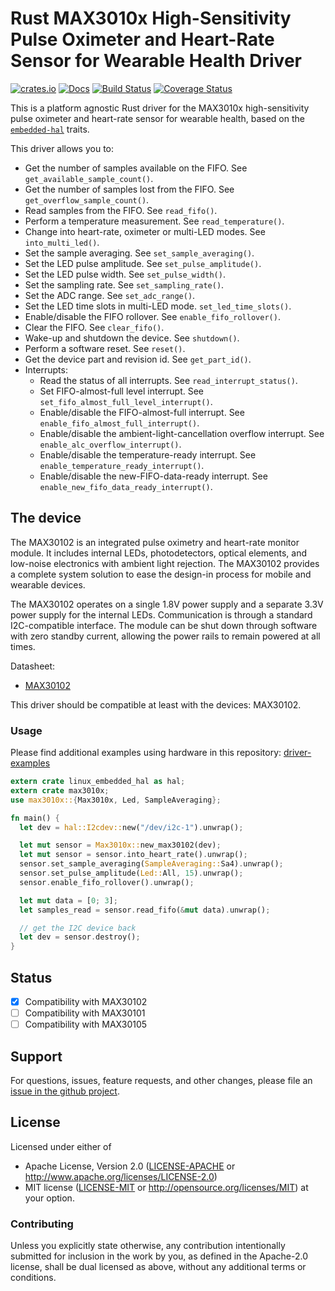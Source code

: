 # Rust MAX3010x High-Sensitivity Pulse Oximeter and Heart-Rate Sensor for Wearable Health Driver

[![crates.io](https://img.shields.io/crates/v/max3010x.svg)](https://crates.io/crates/max3010x)
[![Docs](https://docs.rs/max3010x/badge.svg)](https://docs.rs/max3010x)
[![Build Status](https://github.com/eldruin/max3010x-rs/workflows/Build/badge.svg)](https://github.com/eldruin/max3010x-rs/actions?query=workflow%3ABuild)
[![Coverage Status](https://coveralls.io/repos/github/eldruin/max3010x-rs/badge.svg?branch=master)](https://coveralls.io/github/eldruin/max3010x-rs?branch=master)

This is a platform agnostic Rust driver for the MAX3010x high-sensitivity
pulse oximeter and heart-rate sensor for wearable health, based on the
[`embedded-hal`](https://github.com/rust-embedded/embedded-hal) traits.

This driver allows you to:
- Get the number of samples available on the FIFO. See `get_available_sample_count()`.
- Get the number of samples lost from the FIFO. See `get_overflow_sample_count()`.
- Read samples from the FIFO. See `read_fifo()`.
- Perform a temperature measurement. See `read_temperature()`.
- Change into heart-rate, oximeter or multi-LED modes. See `into_multi_led()`.
- Set the sample averaging. See `set_sample_averaging()`.
- Set the LED pulse amplitude. See `set_pulse_amplitude()`.
- Set the LED pulse width. See `set_pulse_width()`.
- Set the sampling rate. See `set_sampling_rate()`.
- Set the ADC range. See `set_adc_range()`.
- Set the LED time slots in multi-LED mode. `set_led_time_slots()`.
- Enable/disable the FIFO rollover. See `enable_fifo_rollover()`.
- Clear the FIFO. See `clear_fifo()`.
- Wake-up and shutdown the device. See `shutdown()`.
- Perform a software reset. See `reset()`.
- Get the device part and revision id. See `get_part_id()`.
- Interrupts:
  - Read the status of all interrupts. See `read_interrupt_status()`.
  - Set FIFO-almost-full level interrupt. See `set_fifo_almost_full_level_interrupt()`.
  - Enable/disable the FIFO-almost-full interrupt. See `enable_fifo_almost_full_interrupt()`.
  - Enable/disable the ambient-light-cancellation overflow interrupt. See `enable_alc_overflow_interrupt()`.
  - Enable/disable the temperature-ready interrupt. See `enable_temperature_ready_interrupt()`.
  - Enable/disable the new-FIFO-data-ready interrupt. See `enable_new_fifo_data_ready_interrupt()`.


## The device
The MAX30102 is an integrated pulse oximetry and heart-rate monitor module.
It includes internal LEDs, photodetectors, optical elements, and low-noise
electronics with ambient light rejection. The MAX30102 provides a complete
system solution to ease the design-in process for mobile and
wearable devices.

The MAX30102 operates on a single 1.8V power supply and a separate 3.3V
power supply for the internal LEDs. Communication is through a standard
I2C-compatible interface. The module can be shut down through software
with zero standby current, allowing the power rails to remain
powered at all times.

Datasheet:
- [MAX30102](https://datasheets.maximintegrated.com/en/ds/MAX30102.pdf)

This driver should be compatible at least with the devices: MAX30102.

### Usage

Please find additional examples using hardware in this repository: [driver-examples]

[driver-examples]: https://github.com/eldruin/driver-examples

```rust
extern crate linux_embedded_hal as hal;
extern crate max3010x;
use max3010x::{Max3010x, Led, SampleAveraging};

fn main() {
  let dev = hal::I2cdev::new("/dev/i2c-1").unwrap();

  let mut sensor = Max3010x::new_max30102(dev);
  let mut sensor = sensor.into_heart_rate().unwrap();
  sensor.set_sample_averaging(SampleAveraging::Sa4).unwrap();
  sensor.set_pulse_amplitude(Led::All, 15).unwrap();
  sensor.enable_fifo_rollover().unwrap();

  let mut data = [0; 3];
  let samples_read = sensor.read_fifo(&mut data).unwrap();

  // get the I2C device back
  let dev = sensor.destroy();
}
```

## Status

- [x] Compatibility with MAX30102
- [ ] Compatibility with MAX30101
- [ ] Compatibility with MAX30105

## Support

For questions, issues, feature requests, and other changes, please file an
[issue in the github project](https://github.com/eldruin/max3010x-rs/issues).

## License

Licensed under either of

 * Apache License, Version 2.0 ([LICENSE-APACHE](LICENSE-APACHE) or
   http://www.apache.org/licenses/LICENSE-2.0)
 * MIT license ([LICENSE-MIT](LICENSE-MIT) or
   http://opensource.org/licenses/MIT) at your option.

### Contributing

Unless you explicitly state otherwise, any contribution intentionally submitted
for inclusion in the work by you, as defined in the Apache-2.0 license, shall
be dual licensed as above, without any additional terms or conditions.

